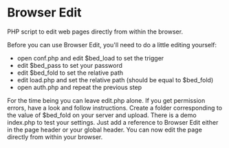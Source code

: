 # Browser Edit

PHP script to edit web pages directly from within the browser.

Before you can use Browser Edit, you'll need to do a little editing yourself:

-   open conf.php and edit $bed_load to set the trigger
-   edit $bed_pass to set your password
-   edit $bed_fold to set the relative path
-   edit load.php and set the relative path (should be equal to $bed_fold)
-   open auth.php and repeat the previous step

For the time being you can leave edit.php alone. If you get permission errors, have a look and follow instructions. Create a folder corresponding to the value of $bed_fold on your server and upload. There is a demo index.php to test your settings. Just add a reference to Browser Edit either in the page header or your global header. You can now edit the page directly from within your browser.
